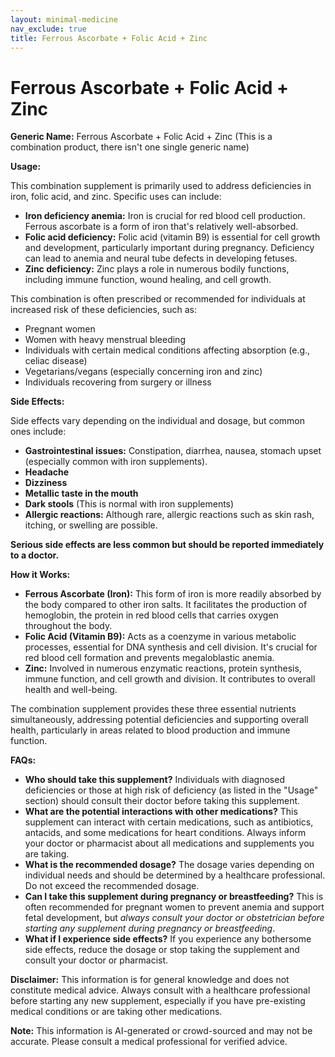 ```yaml
---
layout: minimal-medicine
nav_exclude: true
title: Ferrous Ascorbate + Folic Acid + Zinc
---
```


# Ferrous Ascorbate + Folic Acid + Zinc

**Generic Name:** Ferrous Ascorbate + Folic Acid + Zinc (This is a combination product, there isn't one single generic name)

**Usage:**

This combination supplement is primarily used to address deficiencies in iron, folic acid, and zinc.  Specific uses can include:

* **Iron deficiency anemia:**  Iron is crucial for red blood cell production.  Ferrous ascorbate is a form of iron that's relatively well-absorbed.
* **Folic acid deficiency:** Folic acid (vitamin B9) is essential for cell growth and development, particularly important during pregnancy.  Deficiency can lead to anemia and neural tube defects in developing fetuses.
* **Zinc deficiency:** Zinc plays a role in numerous bodily functions, including immune function, wound healing, and cell growth.

This combination is often prescribed or recommended for individuals at increased risk of these deficiencies, such as:

* Pregnant women
* Women with heavy menstrual bleeding
* Individuals with certain medical conditions affecting absorption (e.g., celiac disease)
* Vegetarians/vegans (especially concerning iron and zinc)
* Individuals recovering from surgery or illness


**Side Effects:**

Side effects vary depending on the individual and dosage, but common ones include:

* **Gastrointestinal issues:**  Constipation, diarrhea, nausea, stomach upset (especially common with iron supplements).
* **Headache**
* **Dizziness**
* **Metallic taste in the mouth**
* **Dark stools** (This is normal with iron supplements)
* **Allergic reactions:**  Although rare, allergic reactions such as skin rash, itching, or swelling are possible.

**Serious side effects are less common but should be reported immediately to a doctor.**


**How it Works:**

* **Ferrous Ascorbate (Iron):**  This form of iron is more readily absorbed by the body compared to other iron salts.  It facilitates the production of hemoglobin, the protein in red blood cells that carries oxygen throughout the body.
* **Folic Acid (Vitamin B9):**  Acts as a coenzyme in various metabolic processes, essential for DNA synthesis and cell division.  It's crucial for red blood cell formation and prevents megaloblastic anemia.
* **Zinc:**  Involved in numerous enzymatic reactions, protein synthesis, immune function, and cell growth and division.  It contributes to overall health and well-being.

The combination supplement provides these three essential nutrients simultaneously, addressing potential deficiencies and supporting overall health, particularly in areas related to blood production and immune function.


**FAQs:**

* **Who should take this supplement?** Individuals with diagnosed deficiencies or those at high risk of deficiency (as listed in the "Usage" section) should consult their doctor before taking this supplement.
* **What are the potential interactions with other medications?** This supplement can interact with certain medications, such as antibiotics, antacids, and some medications for heart conditions.  Always inform your doctor or pharmacist about all medications and supplements you are taking.
* **What is the recommended dosage?** The dosage varies depending on individual needs and should be determined by a healthcare professional.  Do not exceed the recommended dosage.
* **Can I take this supplement during pregnancy or breastfeeding?**  This is often recommended for pregnant women to prevent anemia and support fetal development, but *always consult your doctor or obstetrician before starting any supplement during pregnancy or breastfeeding*.
* **What if I experience side effects?** If you experience any bothersome side effects, reduce the dosage or stop taking the supplement and consult your doctor or pharmacist.


**Disclaimer:**  This information is for general knowledge and does not constitute medical advice.  Always consult with a healthcare professional before starting any new supplement, especially if you have pre-existing medical conditions or are taking other medications.


**Note:** This information is AI-generated or crowd-sourced and may not be accurate. Please consult a medical professional for verified advice.